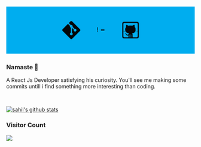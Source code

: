 ![sahil kakwani header](https://github.com/sahilkakwani9/sahilkakwani9/raw/main/Git_and_GitHub_differences_header.jpg)

### Namaste 🙏
A React Js Developer satisfying his curiosity. You'll see me making some commits untill i find something more interesting than coding.

  

<br>
  
[![sahil's github stats](https://github-readme-stats.vercel.app/api?username=sahilkakwani9)](https://github.com/sahilkakwani9/github-readme-stats)
 <br>
  
### Visitor Count
![](https://visitor-badge.glitch.me/badge?page_id=sahilkakwani9.sahilkakwani9)
<!--
**sahilkakwani9/sahilkakwani9** is a ✨ _special_ ✨ repository because its `README.md` (this file) appears on your GitHub profile.

Here are some ideas to get you started:

- 🔭 I’m currently working on ...
- 🌱 I’m currently learning ...
- 👯 I’m looking to collaborate on ...
- 🤔 I’m looking for help with ...
- 💬 Ask me about ...
- 📫 How to reach me: ...
- 😄 Pronouns: ...
- ⚡ Fun fact: ...
-->
